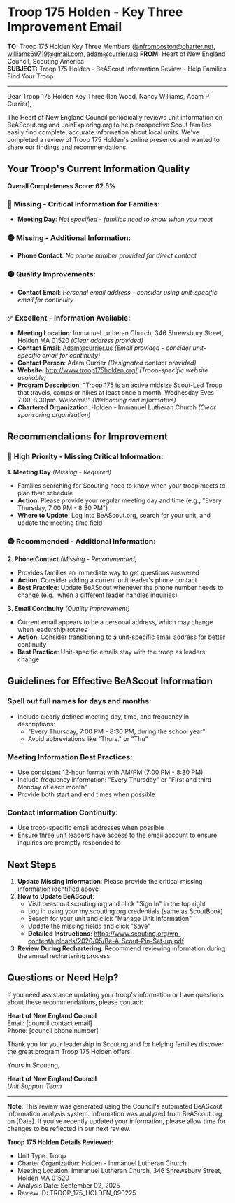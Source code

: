 # Troop 175 Holden - Key Three Improvement Email

**TO:** Troop 175 Holden Key Three Members (ianfromboston@charter.net, williams69719@gmail.com, adam@currier.us)
**FROM:** Heart of New England Council, Scouting America  
**SUBJECT:** Troop 175 Holden - BeAScout Information Review - Help Families Find Your Troop  

---

Dear Troop 175 Holden Key Three (Ian Wood, Nancy  Williams, Adam P Currier),

The Heart of New England Council periodically reviews unit information on BeAScout.org and JoinExploring.org to help prospective Scout families easily find complete, accurate information about local units. We've completed a review of Troop 175 Holden's online presence and wanted to share our findings and recommendations.

## Your Troop's Current Information Quality

**Overall Completeness Score: 62.5%**

### 🔴 **Missing - Critical Information for Families:**
- **Meeting Day**: *Not specified - families need to know when you meet*

### 🟡 **Missing - Additional Information:**
- **Phone Contact**: *No phone number provided for direct contact*

### 🟡 **Quality Improvements:**
- **Contact Email**: *Personal email address - consider using unit-specific email for continuity*

### ✅ **Excellent - Information Available:**
- **Meeting Location**: Immanuel Lutheran Church, 346 Shrewsbury Street, Holden MA 01520 *(Clear address provided)*
- **Contact Email**: Adam@currier.us *(Email provided - consider unit-specific email for continuity)*
- **Contact Person**: Adam Currier *(Designated contact provided)*
- **Website**: http://www.troop175holden.org/ *(Troop-specific website available)*
- **Program Description**: "Troop 175 is an active midsize Scout-Led Troop that travels, camps or hikes at least once a month.  Wednesday Eves 7:00-8:30pm. Welcome!" *(Welcoming and informative)*
- **Chartered Organization**: Holden - Immanuel Lutheran Church *(Clear sponsoring organization)*

## Recommendations for Improvement

### 🔴 **High Priority - Missing Critical Information:**

**1. Meeting Day** *(Missing - Required)*
- Families searching for Scouting need to know when your troop meets to plan their schedule
- **Action**: Please provide your regular meeting day and time (e.g., "Every Thursday, 7:00 PM - 8:30 PM")
- **Where to Update**: Log into BeAScout.org, search for your unit, and update the meeting time field

### 🟡 **Recommended - Additional Information:**

**2. Phone Contact** *(Missing - Recommended)*
- Provides families an immediate way to get questions answered
- **Action**: Consider adding a current unit leader's phone contact
- **Best Practice**: Update BeAScout whenever the phone number needs to change (e.g., when a different leader handles inquiries)

**3. Email Continuity** *(Quality Improvement)*
- Current email appears to be a personal address, which may change when leadership rotates
- **Action**: Consider transitioning to a unit-specific email address for better continuity
- **Best Practice**: Unit-specific emails stay with the troop as leaders change


## Guidelines for Effective BeAScout Information

### **Spell out full names for days and months:**
- Include clearly defined meeting day, time, and frequency in descriptions:
  - "Every Thursday, 7:00 PM - 8:30 PM, during the school year"
  - Avoid abbreviations like "Thurs." or "Thu"

### **Meeting Information Best Practices:**
- Use consistent 12-hour format with AM/PM (7:00 PM - 8:30 PM)
- Include frequency information: "Every Thursday" or "First and third Monday of each month"
- Provide both start and end times when possible

### **Contact Information Continuity:**
- Use troop-specific email addresses when possible
- Ensure three unit leaders have access to the email account to ensure inquiries are promptly responded to

## Next Steps

1. **Update Missing Information**: Please provide the critical missing information identified above
2. **How to Update BeAScout**: 
   - Visit beascout.scouting.org and click "Sign In" in the top right
   - Log in using your my.scouting.org credentials (same as ScoutBook)
   - Search for your unit and click "Manage Unit Information"
   - Update the missing fields and click "Save"
   - **Detailed Instructions**: https://www.scouting.org/wp-content/uploads/2020/05/Be-A-Scout-Pin-Set-up.pdf
3. **Review During Rechartering**: Recommend reviewing information during the annual rechartering process

## Questions or Need Help?

If you need assistance updating your troop's information or have questions about these recommendations, please contact:

**Heart of New England Council**  
Email: [council contact email]  
Phone: [council phone number]

Thank you for your leadership in Scouting and for helping families discover the great program Troop 175 Holden offers!

Yours in Scouting,

**Heart of New England Council**  
*Unit Support Team*

---

**Note**: This review was generated using the Council's automated BeAScout information analysis system. Information was analyzed from BeAScout.org on [Date]. If you've recently updated your information, please allow time for changes to be reflected in our next review.

**Troop 175 Holden Details Reviewed:**
- Unit Type: Troop
- Charter Organization: Holden - Immanuel Lutheran Church  
- Meeting Location: Immanuel Lutheran Church, 346 Shrewsbury Street, Holden MA 01520
- Analysis Date: September 02, 2025
- Review ID: TROOP_175_HOLDEN_090225